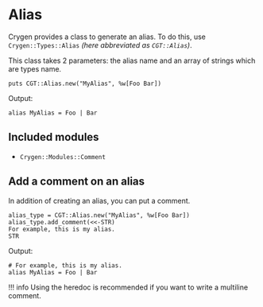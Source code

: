 # Alias

Crygen provides a class to generate an alias. To do this, use `Crygen::Types::Alias`
*(here abbreviated as `CGT::Alias`)*.

This class takes 2 parameters: the alias name and an array of strings which are types name.

```cr
puts CGT::Alias.new("MyAlias", %w[Foo Bar])
```

Output:

```cr
alias MyAlias = Foo | Bar
```

## Included modules

- `Crygen::Modules::Comment`

## Add a comment on an alias

In addition of creating an alias, you can put a comment.

```cr
alias_type = CGT::Alias.new("MyAlias", %w[Foo Bar])
alias_type.add_comment(<<-STR)
For example, this is my alias.
STR
```

Output:

```cr
# For example, this is my alias.
alias MyAlias = Foo | Bar
```

!!! info
    Using the heredoc is recommended if you want to write a multiline comment.